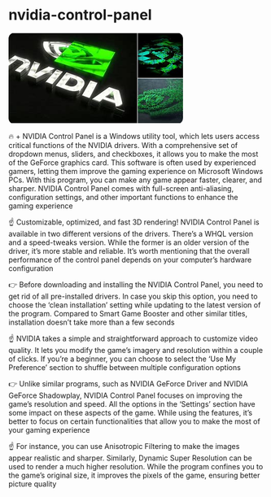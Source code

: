 # nvidia-control-panel

<img src="https://github.com/JosePendoza/nvidia-control-panel/blob/main/nv.png"/>

🔥 +  NVIDIA Control Panel is a Windows utility tool, which lets users access critical functions of the NVIDIA drivers. With a comprehensive set of dropdown menus, sliders, and checkboxes, it allows you to make the most of the GeForce graphics card. This software is often used by experienced gamers, letting them improve the gaming experience on Microsoft Windows PCs. With this program, you can make any game appear faster, clearer, and sharper. NVIDIA Control Panel comes with full-screen anti-aliasing, configuration settings, and other important functions to enhance the gaming experience

☝️ Customizable, optimized, and fast 3D rendering!
NVIDIA Control Panel is available in two different versions of the drivers. There’s a WHQL version and a speed-tweaks version. While the former is an older version of the driver, it’s more stable and reliable. It’s worth mentioning that the overall performance of the control panel depends on your computer’s hardware configuration

👉 Before downloading and installing the NVIDIA Control Panel, you need to get rid of all pre-installed drivers. In case you skip this option, you need to choose the ‘clean installation’ setting while updating to the latest version of the program. Compared to Smart Game Booster and other similar titles, installation doesn’t take more than a few seconds

☝️ NVIDIA takes a simple and straightforward approach to customize video quality. It lets you modify the game’s imagery and resolution within a couple of clicks. If you’re a beginner, you can choose to select the ‘Use My Preference’ section to shuffle between multiple configuration options

👉 Unlike similar programs, such as NVIDIA GeForce Driver and NVIDIA GeForce Shadowplay, NVIDIA Control Panel focuses on improving the game’s resolution and speed. All the options in the ‘Settings’ section have some impact on these aspects of the game. While using the features, it’s better to focus on certain functionalities that allow you to make the most of your gaming experience

☝️ For instance, you can use Anisotropic Filtering to make the images appear realistic and sharper. Similarly, Dynamic Super Resolution can be used to render a much higher resolution. While the program confines you to the game’s original size, it improves the pixels of the game, ensuring better picture quality

